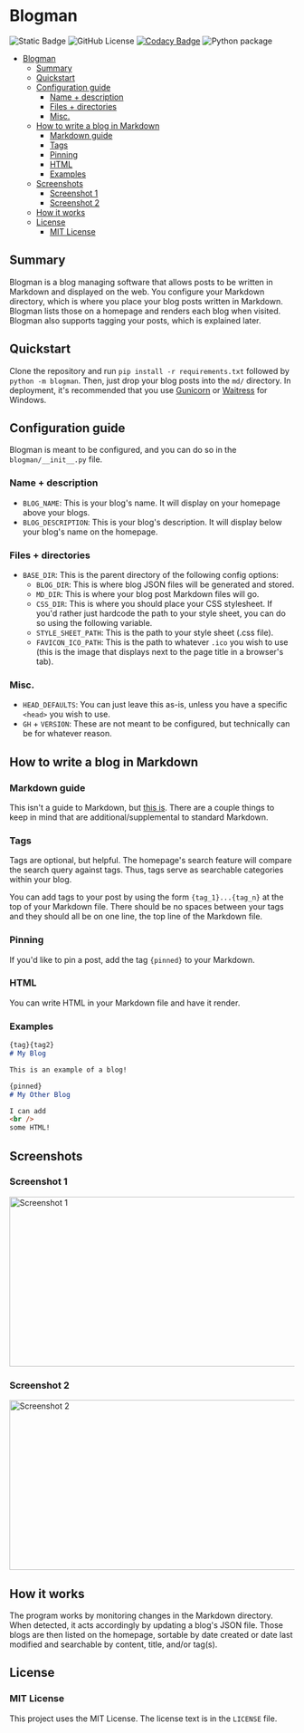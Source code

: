 # Blogman
![Static Badge](https://img.shields.io/badge/version-1.0.0-blue)
![GitHub License](https://img.shields.io/github/license/CrazyWillBear/blogman)
[![Codacy Badge](https://app.codacy.com/project/badge/Grade/83d6bd3faf7e4d6eb52b9eadb909b84d)](https://app.codacy.com/gh/CrazyWillBear/blogman/dashboard?utm_source=gh&utm_medium=referral&utm_content=&utm_campaign=Badge_grade)
![Python package](https://github.com/CrazyWillBear/blogman/actions/workflows/python-package.yml/badge.svg)

<!-- TOC -->
* [Blogman](#blogman)
  * [Summary](#summary)
  * [Quickstart](#quickstart)
  * [Configuration guide](#configuration-guide)
    * [Name + description](#name--description)
    * [Files + directories](#files--directories)
    * [Misc.](#misc)
  * [How to write a blog in Markdown](#how-to-write-a-blog-in-markdown)
    * [Markdown guide](#markdown-guide)
    * [Tags](#tags)
    * [Pinning](#pinning)
    * [HTML](#html)
    * [Examples](#examples)
  * [Screenshots](#screenshots)
    * [Screenshot 1](#screenshot-1)
    * [Screenshot 2](#screenshot-2)
  * [How it works](#how-it-works)
  * [License](#license)
    * [MIT License](#mit-license)
<!-- TOC -->

## Summary

Blogman is a blog managing software that allows posts to be written in Markdown and displayed on the web. You configure
your Markdown directory, which is where you place your blog posts written in Markdown. Blogman lists those on a homepage
and renders each blog when visited. Blogman also supports tagging your posts, which is explained later.

## Quickstart

Clone the repository and run `pip install -r requirements.txt` followed by `python -m blogman`.
Then, just drop your blog posts into the `md/` directory. In deployment, it's recommended that you use [Gunicorn](https://gunicorn.org/)
or [Waitress](https://pypi.org/project/waitress/) for Windows.

## Configuration guide

Blogman is meant to be configured, and you can do so in the `blogman/__init__.py` file.

### Name + description

- `BLOG_NAME`: This is your blog's name. It will display on your homepage above your blogs.
- `BLOG_DESCRIPTION`: This is your blog's description. It will display below your blog's name on the homepage.

### Files + directories

- `BASE_DIR`: This is the parent directory of the following config options:
  - `BLOG_DIR`: This is where blog JSON files will be generated and stored.
  - `MD_DIR`: This is where your blog post Markdown files will go.
  - `CSS_DIR`: This is where you should place your CSS stylesheet. If you'd rather just hardcode the path to your style
sheet, you can do so using the following variable.
  - `STYLE_SHEET_PATH`: This is the path to your style sheet (.css file).
  - `FAVICON_ICO_PATH`: This is the path to whatever `.ico` you wish to use (this is the image that displays next to the
page title in a browser's tab).

### Misc.

- `HEAD_DEFAULTS`: You can just leave this as-is, unless you have a specific `<head>` you wish to use.
- `GH` + `VERSION`: These are not meant to be configured, but technically can be for whatever reason.

## How to write a blog in Markdown

### Markdown guide

This isn't a guide to Markdown, but [this is](https://www.markdownguide.org/). There are a couple things to keep in mind
that are additional/supplemental to standard Markdown.

### Tags

Tags are optional, but helpful. The homepage's search feature will compare the search query against tags. Thus, tags
serve as searchable categories within your blog.

You can add tags to your post by using the form `{tag_1}...{tag_n}` at the top of your Markdown file. There should be no
spaces between your tags and they should all be on one line, the top line of the Markdown file.

### Pinning

If you'd like to pin a post, add the tag `{pinned}` to your Markdown.

### HTML

You can write HTML in your Markdown file and have it render.

### Examples

```markdown aiignore
{tag}{tag2}
# My Blog

This is an example of a blog!
```

```markdown aiignore
{pinned}
# My Other Blog

I can add
<br />
some HTML!
```

## Screenshots

### Screenshot 1

<img src="https://i.imgur.com/DTgdgCe.png" alt="Screenshot 1" width="510" height="300"/>

### Screenshot 2

<img src="https://i.imgur.com/IYX7ngT.png" alt="Screenshot 2" width="510" height="300"/>

## How it works

The program works by monitoring changes in the Markdown directory. When detected, it acts accordingly by updating a
blog's JSON file. Those blogs are then listed on the homepage, sortable by date created or date last modified and
searchable by content, title, and/or tag(s).

## License

### MIT License

This project uses the MIT License. The license text is in the `LICENSE` file.

